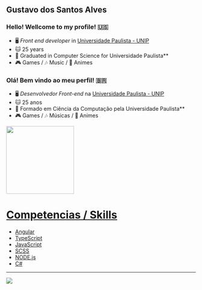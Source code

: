 ## Gustavo dos Santos Alves

### Hello! Wellcome to my profile! 🇺🇸

- 🖥️ *Front end developer* in [Universidade Paulista - UNIP](https://www.unip.br/)
- 🐱 25 years
- 👾 Graduated in Computer Science for Universidade Paulista**
- 🎮 Games / 🎶 Music / 🐻 Animes

### Olá! Bem vindo ao meu perfil! 🇧🇷

- 🖥️ *Desenvolvedor Front-end* na [Universidade Paulista - UNIP](https://www.unip.br/)
- 🐱 25 anos
- 👾 Formado em Ciência da Computação pela Universidade Paulista**
- 🎮 Games / 🎶 Músicas / 🐻 Animes

<div>
  <a href="https://github.com/Gusta-Alves">
  <img height="180em" src="https://github-readme-stats.vercel.app/api?username=Gusta-Alves&show_icons=true&theme=tokyonight&include_all_commits=true&count_private=true"/>
</div>

 # Competencias / Skills
- Angular
- TypeScript
- JavaScript
- SCSS
- NODE.js
- C#
  
 <hr>
  
<div>
  <a href="https://www.linkedin.com/in/gustavo-alves-a0049711a/" target="_blank"><img src="https://img.shields.io/badge/-LinkedIn-%230077B5?style=for-the-badge&logo=linkedin&logoColor=white"          target="_blank">
  </a> 
</div

